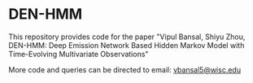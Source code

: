 # DEN-HMM
This repository provides code for the paper "Vipul Bansal, Shiyu Zhou, DEN-HMM: Deep Emission Network Based Hidden Markov Model with Time-Evolving Multivariate Observations" 

More code and queries can be directed to email: vbansal5@wisc.edu
